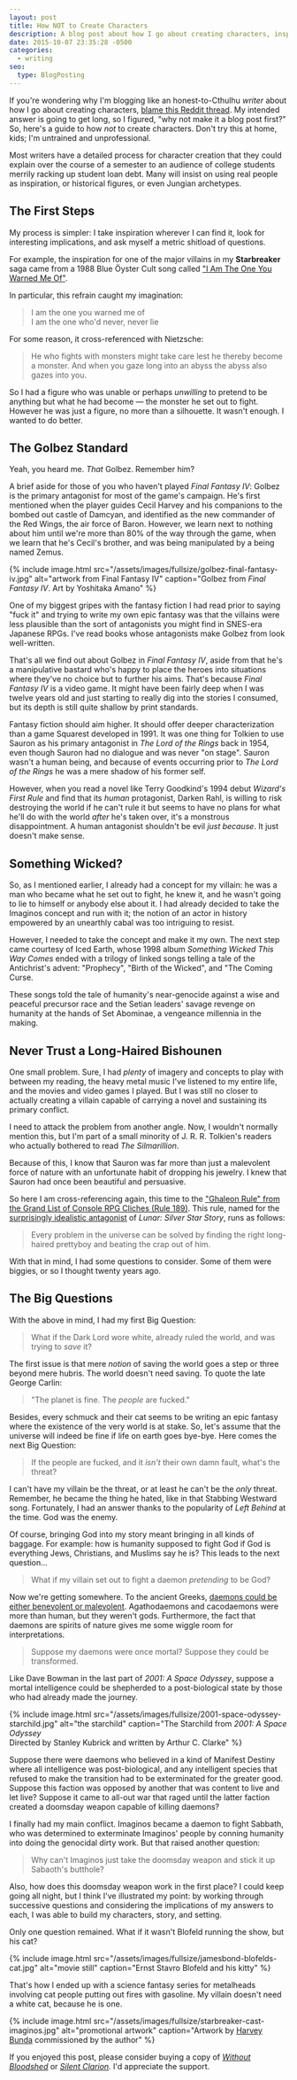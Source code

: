 ```yaml
---
layout: post
title: How NOT to Create Characters
description: A blog post about how I go about creating characters, inspired by Reddit.
date: 2015-10-07 23:35:28 -0500
categories: 
  - writing
seo:
  type: BlogPosting
---
```

If you're wondering why I'm blogging like an honest-to-Cthulhu _writer_ about how I go about creating characters, [blame this Reddit thread](https://www.reddit.com/r/Fantasy/comments/3nw3sg/writers_of_rfantasy_how_do_you_create_your/). My intended answer is going to get long, so I figured, "why not make it a blog post first?" So, here's a guide to how _not_ to create characters. Don't try this at home, kids; I'm untrained and unprofessional.

Most writers have a detailed process for character creation that they could explain over the course of a semester to an audience of college students merrily racking up student loan debt. Many will insist on using real people as inspiration, or historical figures, or even Jungian archetypes.

## The First Steps

My process is simpler: I take inspiration wherever I can find it, look for interesting implications, and ask myself a metric shitload of questions.

For example, the inspiration for one of the major villains in my **Starbreaker** saga came from a 1988 Blue Öyster Cult song called ["I Am The One You Warned Me Of"](https://en.wikipedia.org/wiki/Imaginos).

In particular, this refrain caught my imagination:

> I am the one you warned me of  
> I am the one who'd never, never lie 

For some reason, it cross-referenced with Nietzsche:

> He who fights with monsters might take care lest he thereby become a monster. And when you gaze long into an abyss the abyss also gazes into you. 

So I had a figure who was unable or perhaps _unwilling_ to pretend to be anything but what he had become &#8212; the monster he set out to fight. However he was just a figure, no more than a silhouette. It wasn't enough. I wanted to do better.

## The Golbez Standard

Yeah, you heard me. _That_ Golbez. Remember him?

A brief aside for those of you who haven't played _Final Fantasy IV_: Golbez is the primary antagonist for most of the game's campaign. He's first mentioned when the player guides Cecil Harvey and his companions to the bombed out castle of Damcyan, and identified as the new commander of the Red Wings, the air force of Baron. However, we learn next to nothing about him until we're more than 80% of the way through the game, when we learn that he's Cecil's brother, and was being manipulated by a being named Zemus.

{% include image.html src="/assets/images/fullsize/golbez-final-fantasy-iv.jpg" alt="artwork from Final Fantasy IV" caption="Golbez from *Final Fantasy IV*. Art by Yoshitaka Amano" %} 

One of my biggest gripes with the fantasy fiction I had read prior to saying "fuck it" and trying to write my own epic fantasy was that the villains were less plausible than the sort of antagonists you might find in SNES-era Japanese RPGs. I've read books whose antagonists make Golbez from look well-written.

That's all we find out about Golbez in _Final Fantasy IV_, aside from that he's a manipulative bastard who's happy to place the heroes into situations where they've no choice but to further his aims. That's because _Final Fantasy IV_ is a video game. It might have been fairly deep when I was twelve years old and just starting to really dig into the stories I consumed, but its depth is still quite shallow by print standards.

Fantasy fiction should aim higher. It should offer deeper characterization than a game Squarest developed in 1991. It was one thing for Tolkien to use Sauron as his primary antagonist in _The Lord of the Rings_ back in 1954, even though Sauron had no dialogue and was never "on stage". Sauron wasn't a human being, and because of events occurring prior to _The Lord of the Rings_ he was a mere shadow of his former self.

However, when you read a novel like Terry Goodkind's 1994 debut _Wizard's First Rule_ and find that its _human_ protagonist, Darken Rahl, is willing to risk destroying the world if he can't rule it but seems to have no plans for what he'll do with the world _after_ he's taken over, it's a monstrous disappointment. A human antagonist shouldn't be evil _just because_. It just doesn't make sense.

## Something Wicked?

So, as I mentioned earlier, I already had a concept for my villain: he was a man who became what he set out to fight, he knew it, and he wasn't going to lie to himself or anybody else about it. I had already decided to take the Imaginos concept and run with it; the notion of an actor in history empowered by an unearthly cabal was too intriguing to resist.

However, I needed to take the concept and make it my own. The next step came courtesy of Iced Earth, whose 1998 album _Something Wicked This Way Comes_ ended with a trilogy of linked songs telling a tale of the Antichrist's advent: "Prophecy", "Birth of the Wicked", and "The Coming Curse.

These songs told the tale of humanity's near-genocide against a wise and peaceful precursor race and the Setian leaders' savage revenge on humanity at the hands of Set Abominae, a vengeance millennia in the making.

## Never Trust a Long-Haired Bishounen

One small problem. Sure, I had _plenty_ of imagery and concepts to play with between my reading, the heavy metal music I've listened to my entire life, and the movies and video games I played. But I was still no closer to actually creating a villain capable of carrying a novel and sustaining its primary conflict.

I need to attack the problem from another angle. Now, I wouldn't normally mention this, but I'm part of a small minority of J. R. R. Tolkien's readers who actually bothered to read _The Silmarillion_. 

Because of this, I know that Sauron was far more than just a malevolent force of nature with an unfortunate habit of dropping his jewelry. I knew that Sauron had once been beautiful and persuasive.

So here I am cross-referencing again, this time to the ["Ghaleon Rule" from the Grand List of Console RPG Cliches (Rule 189)](http://project-apollo.net/text/rpg.html). This rule, named for the [surprisingly idealistic antagonist](http://www.rpgamer.com/editor/2000/q2/050700hk.html) of _Lunar: Silver Star Story_, runs as follows:

> Every problem in the universe can be solved by finding the right long-haired prettyboy and beating the crap out of him.

With that in mind, I had some questions to consider. Some of them were biggies, or so I thought twenty years ago.

## The Big Questions

With the above in mind, I had my first Big Question:

> What if the Dark Lord wore white, already ruled the world, and was trying to _save_ it? 

The first issue is that mere _notion_ of saving the world goes a step or three beyond mere hubris. The world doesn't need saving. To quote the late George Carlin:

> "The planet is fine. The _people_ are fucked." 


Besides, every schmuck and their cat seems to be writing an epic fantasy where the existence of the very world is at stake. So, let's assume that the universe will indeed be fine if life on earth goes bye-bye. Here comes the next Big Question:

> If the people are fucked, and it _isn't_ their own damn fault, what's the threat? 

I can't have my villain be the threat, or at least he can't be the _only_ threat. Remember, he became the thing he hated, like in that Stabbing Westward song. Fortunately, I had an answer thanks to the popularity of _Left Behind_ at the time. God was the enemy.

Of course, bringing God into my story meant bringing in all kinds of baggage. For example: how is humanity supposed to fight God if God is everything Jews, Christians, and Muslims say he is? This leads to the next question&#8230;

> What if my villain set out to fight a daemon _pretending_ to be God? 

Now we're getting somewhere. To the ancient Greeks, [daemons could be either benevolent or malevolent](https://en.wikipedia.org/wiki/Daemon_(classical_mythology)). Agathodaemons and cacodaemons were more than human, but they weren't gods. Furthermore, the fact that daemons are spirits of nature gives me some wiggle room for interpretations.

> Suppose my daemons were once mortal? Suppose they could be transformed. 

Like Dave Bowman in the last part of _2001: A Space Odyssey_, suppose a mortal intelligence could be shepherded to a post-biological state by those who had already made the journey.

{% include image.html src="/assets/images/fullsize/2001-space-odyssey-starchild.jpg" alt="the starchild" caption="The Starchild from *2001: A Space Odyssey*<br />Directed by Stanley Kubrick and written by Arthur C. Clarke" %}

Suppose there were daemons who believed in a kind of Manifest Destiny where all intelligence was post-biological, and any intelligent species that refused to make the transition had to be exterminated for the greater good. Suppose this faction was opposed by another that was content to live and let live? Suppose it came to all-out war that raged until the latter faction created a doomsday weapon capable of killing daemons?

I finally had my main conflict. Imaginos became a daemon to fight Sabbath, who was determined to exterminate Imaginos' people by conning humanity into doing the genocidal dirty work. But that raised another question:

> Why can't Imaginos just take the doomsday weapon and stick it up Sabaoth's butthole? 

Also, how does this doomsday weapon work in the first place? I could keep going all night, but I think I've illustrated my point: by working through successive questions and considering the implications of my answers to each, I was able to build my characters, story, and setting.

Only one question remained. What if it wasn't Blofeld running the show, but his cat?

{% include image.html src="/assets/images/fullsize/jamesbond-blofelds-cat.jpg" alt="movie still" caption="Ernst Stavro Blofeld and his kitty" %}

That's how I ended up with a science fantasy series for metalheads involving cat people putting out fires with gasoline. My villain doesn't need a white cat, because he is one.

{% include image.html src="/assets/images/fullsize/starbreaker-cast-imaginos.jpg" alt="promotional artwork" caption="Artwork by [Harvey Bunda](https://harveybunda.com) commissioned by the author" %}

If you enjoyed this post, please consider buying a copy of [_Without Bloodshed_](/books/starbreaker/without-bloodshed/) or [_Silent Clarion_](/books/starbreaker/silent-clarion/). I'd appreciate the support.
